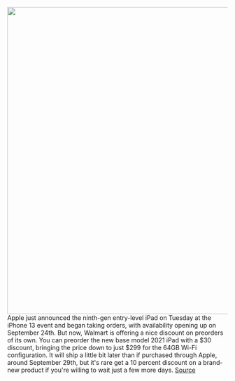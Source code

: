 <img src='https://cdn.vox-cdn.com/thumbor/biV0U2tZ55ZAtQPd_-v6DxGuk7Q=/0x0:1920x1080/1200x800/filters:focal(807x387:1113x693)/cdn.vox-cdn.com/uploads/chorus_image/image/69866493/9th_Gen_iPad_Press_Image.0.jpeg' width='700px' /><br/>
Apple just announced the ninth-gen entry-level iPad on Tuesday at the iPhone 13 event and began taking orders, with availability opening up on September 24th. But now, Walmart is offering a nice discount on preorders of its own. You can preorder the new base model 2021 iPad with a $30 discount, bringing the price down to just $299 for the 64GB Wi-Fi configuration. It will ship a little bit later than if purchased through Apple, around September 29th, but it's rare get a 10 percent discount on a brand-new product if you're willing to wait just a few more days.
<a href='https://www.theverge.com/good-deals/2021/9/16/22677243/ipad-2021-preorder-discount-deal-sale-apple'> Source <a/>